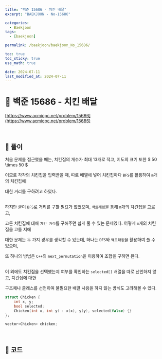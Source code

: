 ```yaml
---
title: "백준 15686 - 치킨 배달"
excerpt: "BAEKJOON - No-15686"

categories:
  - Baekjoon
tags:
  - [baekjoon]

permalink: /baekjoon/baekjoon_No_15686/

toc: true
toc_sticky: true
use_math: true

date: 2024-07-11
last_modified_at: 2024-07-11
---
```


# 🔐 백준 15686 - 치킨 배달

[https://www.acmicpc.net/problem/15686](https://www.acmicpc.net/problem/15686)

<br>

## 🔑 풀이

처음 문제를 접근했을 때는, 치킨집의 개수가 최대 13개로 적고, 지도의 크기 또한 $ 50 \times 50 $ <br>

이므로 각각의 치킨집을 입력받을 때, 따로 배열에 넣어 치킨집마다 `BFS`를 활용하여 `m`개의 치킨집에 <br>

대한 거리를 구하려고 하였다. <br><br>

하지만 굳이 `BFS`로 거리를 구할 필요가 없었으며, `백트래킹`을 통해 `m`개의 치킨집을 고르고, <br>

고른 치킨집에 대해 `치킨 거리`를 구해주면 쉽게 풀 수 있는 문제였다. 어떻게 `m`개의 치킨집을 고를 지에 <br>

대한 문제는 두 가지 경우를 생각할 수 있는데, 하나는 `DFS`와 `백트래킹`을 활용하여 풀 수 있으며, <br>

또 하나의 방법은 `C++`의 `next_permutation`을 이용하여 조합을 구하면 된다. <br><br>

이 외에도 치킨집을 선택했는지 여부를 확인하는 `selected[]` 배열을 따로 선언하지 않고, 치킨집에 대한 <br>

구조체나 클래스를 선언하여 불필요한 배열 사용을 하지 않는 방식도 고려해볼 수 있다.

```c++
struct Chicken {
    int x, y;
    bool selected;
    Chicken(int x, int y) : x(x), y(y), selected(false) {}
};

vector<Chicken> chicken;
```

<br>

## 🧩 코드

<script src="https://gist.github.com/jinwoojwa/2b5025ef62d5bc0d0bf828f536fb770d.js"></script>